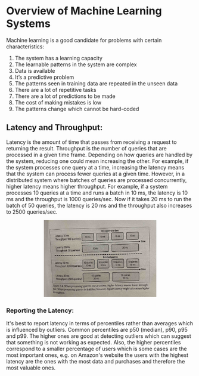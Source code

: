 # Overview of Machine Learning Systems

Machine learning is a good candidate for problems with certain characteristics:

1. The system has a learning capacity
2. The learnable patterns in the system are complex
3. Data is available
4. It’s a predictive problem
5. The patterns seen in training data are repeated in the unseen data 
6. There are a lot of repetitive tasks
7. There are a lot of predictions to be made
8. The cost of making mistakes is low
9. The patterns change which cannot be hard-coded

## Latency and Throughput:

Latency is the amount of time that passes from receiving a request to returning the result. Throughput is the number of queries that are processed in a given time frame. Depending on how queries are handled by the system, reducing one could mean increasing the other. For example, if the system processes one query at a time, increasing the latency means that the system can process fewer queries at a given time. However, in a distributed system where batches of queries are processed concurrently, higher latency means higher throughput. For example, if a system processes 10 queries at a time and runs a batch in 10 ms, the latency is 10 ms and the throughput is 1000 queries/sec. Now if it takes 20 ms to run the batch of 50 queries, the latency is 20 ms and the throughput also increases to 2500 queries/sec.
  <center>
    <img src="images/latency_vs_throughput.jpg" width="60%" alt="latency and throughput" title="latency_vs_throughput">
  </center>

### Reporting the Latency:
It's best to report latency in terms of percentiles rather than averages which is influenced by outliers. Common percentiles are p50 (median), p90, p95 and p99. The higher ones are good at detecting outliers which can suggest that something is not working as expected. Also, the higher percentiles correspond to a smaller percentage of users which is some cases are the most important ones, e.g. on Amazon's website the users with the highest latency are the ones with the most data and purchases and therefore the most valuable ones. 
